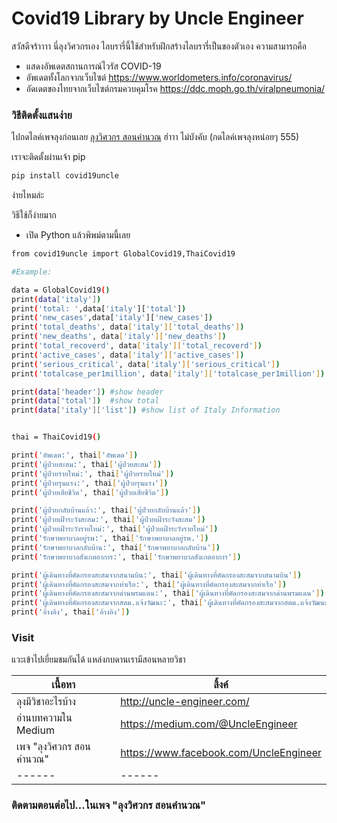 # Covid19 Library by Uncle Engineer


สวัสดีจร้าาาา นี่ลุงวิศวกรเอง ไลบรารี่นี้ใช้สำหรับฝึกสร้างไลบรารี่เป็นของตัวเอง ความสามารถคือ

  - แสดงอัพเดตสถานการณ์ไวรัส COVID-19
  - อัพเดตทั้งโลกจากเว็บไซต์ https://www.worldometers.info/coronavirus/
  - อัดเดตของไทยจากเว็บไซต์กรมควบคุมโรค https://ddc.moph.go.th/viralpneumonia/ 


### วิธีติดตั้งแสนง่าย

ไปกดไลค์เพจลุงก่อนเลย [ลุงวิศวกร สอนคำนวณ](https://www.facebook.com/UncleEngineer)  ฮ่าาา ไม่บังคับ (กดไลค์เพจลุงหน่อยๆ 555)

เราจะติดตั้งผ่านเจ้า pip

```sh
pip install covid19uncle
```

ง่ายไหมล่ะ

วิธีใช้ก็ง่ายมาก
- เปิด Python แล้วพิพม์ตามนี้เลย

```sh
from covid19uncle import GlobalCovid19,ThaiCovid19

#Example:

data = GlobalCovid19()
print(data['italy'])
print('total: ',data['italy']['total'])
print('new_cases',data['italy']['new_cases'])
print('total_deaths', data['italy']['total_deaths'])
print('new_deaths', data['italy']['new_deaths'])
print('total_recoverd', data['italy']['total_recoverd'])
print('active_cases', data['italy']['active_cases'])
print('serious_critical', data['italy']['serious_critical'])
print('totalcase_per1million', data['italy']['totalcase_per1million'])

print(data['header']) #show header
print(data['total'])  #show total
print(data['italy']['list']) #show list of Italy Information


thai = ThaiCovid19()

print('อัพเดต:', thai['อัพเดต'])
print('ผู้ป่วยสะสม:', thai['ผู้ป่วยสะสม'])
print('ผู้ป่วยรายใหม่:', thai['ผู้ป่วยรายใหม่'])
print('ผู้ป่วยรุนแรง:', thai['ผู้ป่วยรุนแรง'])
print('ผู้ป่วยเสียชีวิต', thai['ผู้ป่วยเสียชีวิต'])

print('ผู้ป่วยกลับบ้านแล้ว:', thai['ผู้ป่วยกลับบ้านแล้ว'])
print('ผู้ป่วยเฝ้าระวังสะสม:', thai['ผู้ป่วยเฝ้าระวังสะสม'])
print('ผู้ป่วยเฝ้าระวังรายใหม่:', thai['ผู้ป่วยเฝ้าระวังรายใหม่'])
print('รักษาพยาบาลอยู่รพ:', thai['รักษาพยาบาลอยู่รพ.'])
print('รักษาพยาบาลกลับบ้าน:', thai['รักษาพยาบาลกลับบ้าน'])
print('รักษาพยาบาลสังเกตอาการ:', thai['รักษาพยาบาลสังเกตอาการ'])

print('ผู้เดินทางที่คัดกรองสะสมจากสนามบิน:', thai['ผู้เดินทางที่คัดกรองสะสมจากสนามบิน'])
print('ผู้เดินทางที่คัดกรองสะสมจากท่าเรือ:', thai['ผู้เดินทางที่คัดกรองสะสมจากท่าเรือ'])
print('ผู้เดินทางที่คัดกรองสะสมจากด่านพรมแดน:', thai['ผู้เดินทางที่คัดกรองสะสมจากด่านพรมแดน'])
print('ผู้เดินทางที่คัดกรองสะสมจากสตม.แจ้งวัฒนะ:', thai['ผู้เดินทางที่คัดกรองสะสมจากสตม.แจ้งวัฒนะ'])
print('อ้างอิง', thai['อ้างอิง'])


```

### Visit

แวะเข้าไปเยี่ยมชมกันได้ แหล่งกบดานเรามีสอนหลายวิชา

| เนื้อหา | ลิ้งค์ |
| ------ | ------ |
| ลุงมีวิชาอะไรบ้าง |http://uncle-engineer.com/ |
| อ่านบทความใน Medium  | https://medium.com/@UncleEngineer |
| เพจ "ลุงวิศวกร สอนคำนวณ"  | https://www.facebook.com/UncleEngineer |
| ------ | ------ |

### ติดตามตอนต่อไป...ในเพจ "ลุงวิศวกร สอนคำนวณ"
